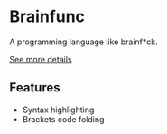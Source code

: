 # Brainfunc

A programming language like brainf\*ck.

[See more details](https://github.com/shuzaei/brainfunc/)

## Features

- Syntax highlighting
- Brackets code folding
